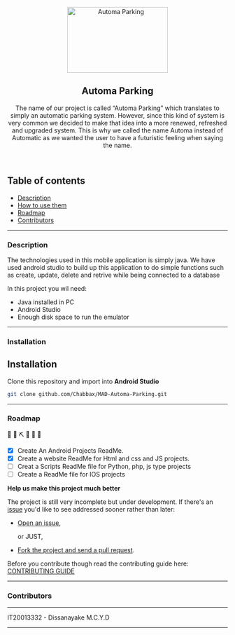 <p align="center">
  <a href="https://github.com/Chabbax/MAD-Automa-Parking.git">
    <img src="https://lh3.googleusercontent.com/ue3hsEGlLpaRvIWcUDJHr3luAQUnY8ws9aizPczlYMQTgriWQPN-Uoy6P-JsAimnQ_kOFw=s170" alt="Automa Parking" width=230 height=150>
  </a>
  <h2 align="center">Automa Parking</h2>

  <p align="center">
   The name of our project is called “Automa Parking” which translates to simply an automatic parking system. However, since this kind of system is very common we decided to make that idea into a more renewed, refreshed and upgraded system. This is why we called the name Automa instead of Automatic as we wanted the user to have a futuristic feeling when saying the name.
    <br>
    </p>
</p>

<br>

## Table of contents
- [Description](#description)
- [How to use them](#how-to-use-them)
- [Roadmap](#roadmap)
- [Contributors](#contributors)

<hr>

### Description

The technologies used in this mobile application is simply java. We have used android studio to build up this application to do simple functions such as create, update,
delete and retrive while being connected to a database

In this project you wil need:

 - Java installed in PC
 - Android Studio
 - Enough disk space to run the emulator

<hr>

### Installation

## Installation
Clone this repository and import into **Android Studio**
```bash
git clone github.com/Chabbax/MAD-Automa-Parking.git
```


<hr>

### Roadmap
  🚧 👷‍ ⛏ 👷 🔧️ 🚧
- [x] Create An Android Projects ReadMe.
- [x] Create a website ReadMe for Html and css and JS projects.
- [ ] Creat a Scripts ReadMe file for Python, php, js type projects
- [ ] Create a ReadMe file for IOS projects

**Help us make this project much better**

The project is still very incomplete but under development. If there's an [issue](https://github.com/Chabbax/MAD-Automa-Parking/issues) you'd like to see addressed sooner rather than later:

- [Open an issue](https://github.com/Chabbax/MAD-Automa-Parkingissues),

    or JUST,

- [Fork the project and send a pull request](https://github.com/Chabbax/MAD-Automa-Parkingpulls).


Before you contribute though read the contributing guide here: [CONTRIBUTING GUIDE](https://github.com/Chabbax/MAD-Automa-Parkingcontributing.md)



<hr>

### Contributors
<hr>
IT20013332 - Dissanayake M.C.Y.D
<hr>
